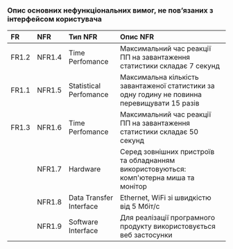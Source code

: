 ### Опис основних нефункціональних вимог, не пов’язаних з інтерфейсом користувача

|FR  |NFR    | Тип NFR | Опис NFR|
|:-  |:-     |:-       |:-       |
|FR1.2 | NFR1.4  | Time Perfomance | Максимальний час реакції ПП на завантаження статистики складає 7 секунд|
|FR1.1 | NFR1.5  |  Statistical Perfomance | Максимальна кількість завантаженої статистики за одну годину не повинна перевищувати 15 разів|
|FR1.3 | NFR1.6  |  Time Perfomance| Максимальний час реакції ПП на завантаження статистики складає 50 секунд|
|      | NFR1.7  |  Hardware| Серед зовнішних пристроїв та обладнанням використовуються: комп'ютерна миша та монітор|
|      | NFR1.8  |  Data Transfer Interface| Ethernet, WiFi зі швидкістю від 5 Мбіт/с|
|      | NFR1.9  |  Software Interface |  Для реалізації програмного продукту використовується веб застосунки|
